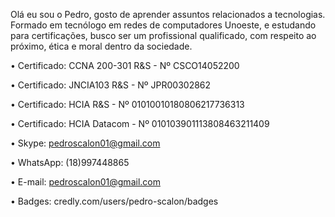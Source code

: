Olá eu sou o Pedro, gosto de aprender assuntos relacionados a tecnologias.
Formado em tecnólogo em redes de computadores Unoeste, e estudando para certificações, busco ser um profissional qualificado, com respeito ao próximo, ética e moral dentro da sociedade.

• Certificado: CCNA 200-301 R&S - Nº CSCO14052200	

• Certificado: JNCIA103 R&S - Nº JPR00302862

• Certificado: HCIA R&S - Nº 01010010180806217736313

• Certificado: HCIA Datacom - Nº 010103901113808463211409

• Skype: pedroscalon01@gmail.com

• WhatsApp: (18)997448865

• E-mail: pedroscalon01@gmail.com

• Badges: credly.com/users/pedro-scalon/badges
